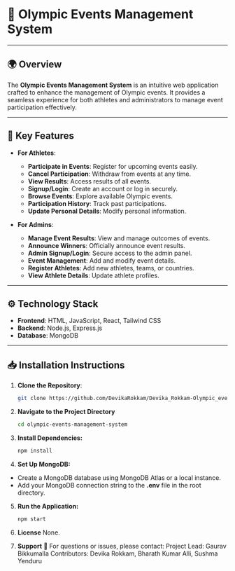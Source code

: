 # 🥇 Olympic Events Management System

---

## 🌍 Overview
The **Olympic Events Management System** is an intuitive web application crafted to enhance the management of Olympic events. It provides a seamless experience for both athletes and administrators to manage event participation effectively.

---

## 🚀 Key Features
- **For Athletes**:
  - **Participate in Events**: Register for upcoming events easily.
  - **Cancel Participation**: Withdraw from events at any time.
  - **View Results**: Access results of all events.
  - **Signup/Login**: Create an account or log in securely.
  - **Browse Events**: Explore available Olympic events.
  - **Participation History**: Track past participations.
  - **Update Personal Details**: Modify personal information.

- **For Admins**:
  - **Manage Event Results**: View and manage outcomes of events.
  - **Announce Winners**: Officially announce event results.
  - **Admin Signup/Login**: Secure access to the admin panel.
  - **Event Management**: Add and modify event details.
  - **Register Athletes**: Add new athletes, teams, or countries.
  - **View Athlete Details**: Update athlete profiles.

---

## ⚙️ Technology Stack
- **Frontend**: HTML, JavaScript, React, Tailwind CSS
- **Backend**: Node.js, Express.js
- **Database**: MongoDB

---

## 📥 Installation Instructions

1. **Clone the Repository**:
   ```bash
   git clone https://github.com/DevikaRokkam/Devika_Rokkam-Olympic_event_management_system

2. **Navigate to the Project Directory**
    ```bash 
    cd olympic-events-management-system
3. **Install Dependencies:**
    ```bash
    npm install
4. **Set Up MongoDB:**
- Create a MongoDB database using MongoDB Atlas or a local instance.
- Add your MongoDB connection string to the **.env** file in the root directory.

5. **Run the Application:**
    ```bash
    npm start
6. **License**
    None.

7. **Support** 🤝
    For questions or issues, please contact:
Project Lead: Gaurav Bikkumalla
Contributors: Devika Rokkam, Bharath Kumar Alli, Sushma Yenduru